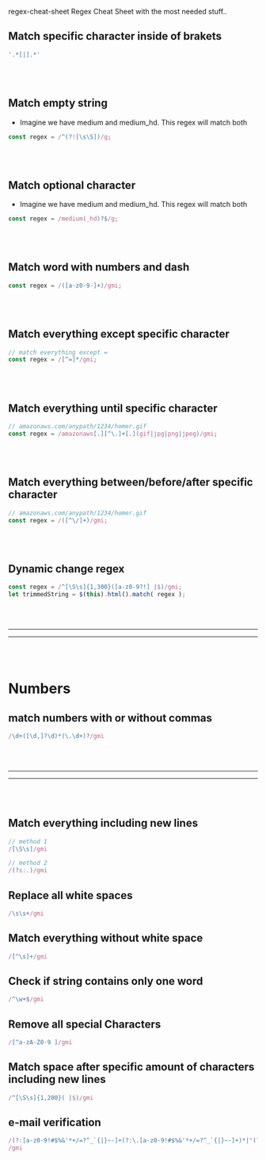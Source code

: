 regex-cheat-sheet
Regex Cheat Sheet with the most needed stuff..








## Match specific character inside of brakets
```javascript
'.*[|].*'
```

<br><br>



## Match empty string
- Imagine we have medium and medium_hd. This regex will match both
```javascript
const regex = /^(?![\s\S])/g;
```

<br><br>

## Match optional character
- Imagine we have medium and medium_hd. This regex will match both
```javascript
const regex = /medium(_hd)?$/g;
```

<br><br>


## Match word with numbers and dash
```javascript
const regex = /([a-z0-9-]+)/gmi;
```

<br><br>

## Match everything except specific character
```javascript
// match everything except =
const regex = /[^=]*/gmi;
```

<br><br>

## Match everything until specific character
```javascript
// amazonaws.com/anypath/1234/homer.gif
const regex = /amazonaws[.][^\.]+[.](gif|jpg|png|jpeg)/gmi;
```


<br><br>

## Match everything between/before/after specific character
```javascript
// amazonaws.com/anypath/1234/homer.gif
const regex = /([^\/]+)/gmi;
```




<br><br>

## Dynamic change regex
```javascript
const regex = /^[\S\s]{1,300}([a-z0-9?!] |$)/gmi;
let trimmedString = $(this).html().match( regex );
```



<br><br>


 _____________________________________________________
 _____________________________________________________


<br />
<br />

# Numbers

## match numbers with or without commas
```javascript
/\d+([\d,]?\d)*(\.\d+)?/gmi
```


<br />
<br />


 _____________________________________________________
 _____________________________________________________


<br />
<br />


## Match everything including new lines
```javascript
// method 1
/[\S\s]/gmi

// method 2
/(?s:.)/gmi
```

## Replace all white spaces
```javascript
/\s\s+/gmi
```  

## Match everything without white space
```javascript
/[^\s]+/gmi
```  

## Check if string contains only one word
```javascript
/^\w+$/gmi
```  





## Remove all special Characters
```javascript
/[^a-zA-Z0-9 ]/gmi
```  



## Match space after specific amount of characters including new lines
```javascript
/^[\S\s]{1,200}( |$)/gmi
```  



## e-mail verification
```javascript
/(?:[a-z0-9!#$%&'*+/=?^_`{|}~-]+(?:\.[a-z0-9!#$%&'*+/=?^_`{|}~-]+)*|"(?:[\x01-\x08\x0b\x0c\x0e-\x1f\x21\x23-\x5b\x5d-\x7f]|\\[\x01-\x09\x0b\x0c\x0e-\x7f])*")@(?:(?:[a-z0-9](?:[a-z0-9-]*[a-z0-9])?\.)+[a-z0-9](?:[a-z0-9-]*[a-z0-9])?|\[(?:(?:(2(5[0-5]|[0-4][0-9])|1[0-9][0-9]|[1-9]?[0-9]))\.){3}(?:(2(5[0-5]|[0-4][0-9])|1[0-9][0-9]|[1-9]?[0-9])|[a-z0-9-]*[a-z0-9]:(?:[\x01-\x08\x0b\x0c\x0e-\x1f\x21-\x5a\x53-\x7f]|\\[\x01-\x09\x0b\x0c\x0e-\x7f])+)\])
/gmi
```  
